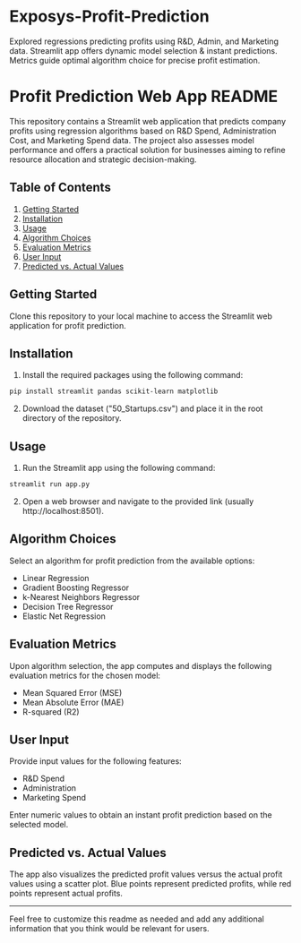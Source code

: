 # Exposys-Profit-Prediction
Explored regressions predicting profits using R&amp;D, Admin, and Marketing data. Streamlit app offers dynamic model selection &amp; instant predictions. Metrics guide optimal algorithm choice for precise profit estimation.


# Profit Prediction Web App README

This repository contains a Streamlit web application that predicts company profits using regression algorithms based on R&D Spend, Administration Cost, and Marketing Spend data. The project also assesses model performance and offers a practical solution for businesses aiming to refine resource allocation and strategic decision-making.

## Table of Contents

1. [Getting Started](#getting-started)
2. [Installation](#installation)
3. [Usage](#usage)
4. [Algorithm Choices](#algorithm-choices)
5. [Evaluation Metrics](#evaluation-metrics)
6. [User Input](#user-input)
7. [Predicted vs. Actual Values](#predicted-vs-actual-values)

## Getting Started

Clone this repository to your local machine to access the Streamlit web application for profit prediction.

## Installation
1. Install the required packages using the following command:
```bash
pip install streamlit pandas scikit-learn matplotlib
```
2. Download the dataset ("50_Startups.csv") and place it in the root directory of the repository.


## Usage
1. Run the Streamlit app using the following command:
```bash
streamlit run app.py
```
2. Open a web browser and navigate to the provided link (usually http://localhost:8501).


## Algorithm Choices
Select an algorithm for profit prediction from the available options:

- Linear Regression
- Gradient Boosting Regressor
- k-Nearest Neighbors Regressor
- Decision Tree Regressor
- Elastic Net Regression


## Evaluation Metrics
Upon algorithm selection, the app computes and displays the following evaluation metrics for the chosen model:
- Mean Squared Error (MSE)
- Mean Absolute Error (MAE)
- R-squared (R2)

## User Input
Provide input values for the following features:
- R&D Spend
- Administration
- Marketing Spend

Enter numeric values to obtain an instant profit prediction based on the selected model.

## Predicted vs. Actual Values

The app also visualizes the predicted profit values versus the actual profit values using a scatter plot. Blue points represent predicted profits, while red points represent actual profits.

---

Feel free to customize this readme as needed and add any additional information that you think would be relevant for users.
